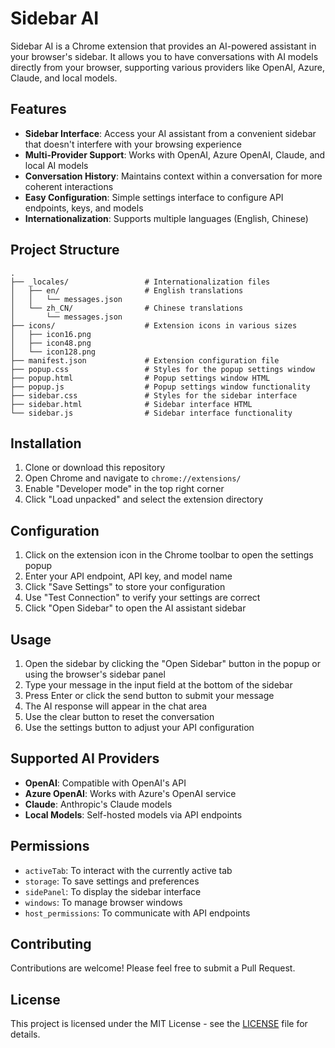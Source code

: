# Sidebar AI

Sidebar AI is a Chrome extension that provides an AI-powered assistant in your browser's sidebar. It allows you to have conversations with AI models directly from your browser, supporting various providers like OpenAI, Azure, Claude, and local models.

## Features

- **Sidebar Interface**: Access your AI assistant from a convenient sidebar that doesn't interfere with your browsing experience
- **Multi-Provider Support**: Works with OpenAI, Azure OpenAI, Claude, and local AI models
- **Conversation History**: Maintains context within a conversation for more coherent interactions
- **Easy Configuration**: Simple settings interface to configure API endpoints, keys, and models
- **Internationalization**: Supports multiple languages (English, Chinese)

## Project Structure

```
.
├── _locales/                 # Internationalization files
│   ├── en/                   # English translations
│   │   └── messages.json
│   └── zh_CN/                # Chinese translations
│       └── messages.json
├── icons/                    # Extension icons in various sizes
│   ├── icon16.png
│   ├── icon48.png
│   └── icon128.png
├── manifest.json             # Extension configuration file
├── popup.css                 # Styles for the popup settings window
├── popup.html                # Popup settings window HTML
├── popup.js                  # Popup settings window functionality
├── sidebar.css               # Styles for the sidebar interface
├── sidebar.html              # Sidebar interface HTML
└── sidebar.js                # Sidebar interface functionality
```

## Installation

1. Clone or download this repository
2. Open Chrome and navigate to `chrome://extensions/`
3. Enable "Developer mode" in the top right corner
4. Click "Load unpacked" and select the extension directory

## Configuration

1. Click on the extension icon in the Chrome toolbar to open the settings popup
2. Enter your API endpoint, API key, and model name
3. Click "Save Settings" to store your configuration
4. Use "Test Connection" to verify your settings are correct
5. Click "Open Sidebar" to open the AI assistant sidebar

## Usage

1. Open the sidebar by clicking the "Open Sidebar" button in the popup or using the browser's sidebar panel
2. Type your message in the input field at the bottom of the sidebar
3. Press Enter or click the send button to submit your message
4. The AI response will appear in the chat area
5. Use the clear button to reset the conversation
6. Use the settings button to adjust your API configuration

## Supported AI Providers

- **OpenAI**: Compatible with OpenAI's API
- **Azure OpenAI**: Works with Azure's OpenAI service
- **Claude**: Anthropic's Claude models
- **Local Models**: Self-hosted models via API endpoints

## Permissions

- `activeTab`: To interact with the currently active tab
- `storage`: To save settings and preferences
- `sidePanel`: To display the sidebar interface
- `windows`: To manage browser windows
- `host_permissions`: To communicate with API endpoints

## Contributing

Contributions are welcome! Please feel free to submit a Pull Request.

## License

This project is licensed under the MIT License - see the [LICENSE](LICENSE) file for details.